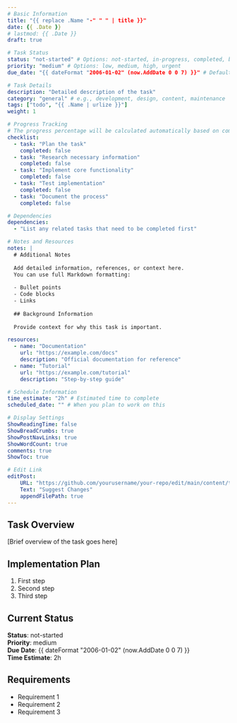 ```yaml
---
# Basic Information
title: "{{ replace .Name "-" " " | title }}"
date: {{ .Date }}
# lastmod: {{ .Date }}
draft: true 

# Task Status
status: "not-started" # Options: not-started, in-progress, completed, blocked
priority: "medium" # Options: low, medium, high, urgent
due_date: "{{ dateFormat "2006-01-02" (now.AddDate 0 0 7) }}" # Default 1 week from now

# Task Details
description: "Detailed description of the task"
category: "general" # e.g., development, design, content, maintenance
tags: ["todo", "{{ .Name | urlize }}"]
weight: 1

# Progress Tracking
# The progress percentage will be calculated automatically based on completed tasks
checklist:
  - task: "Plan the task"
    completed: false
  - task: "Research necessary information"
    completed: false
  - task: "Implement core functionality"
    completed: false
  - task: "Test implementation"
    completed: false
  - task: "Document the process"
    completed: false

# Dependencies
dependencies:
  - "List any related tasks that need to be completed first"

# Notes and Resources
notes: |
  # Additional Notes
  
  Add detailed information, references, or context here.
  You can use full Markdown formatting:
  
  - Bullet points
  - Code blocks
  - Links
  
  ## Background Information
  
  Provide context for why this task is important.

resources:
  - name: "Documentation"
    url: "https://example.com/docs"
    description: "Official documentation for reference"
  - name: "Tutorial"
    url: "https://example.com/tutorial"
    description: "Step-by-step guide"

# Schedule Information
time_estimate: "2h" # Estimated time to complete
scheduled_date: "" # When you plan to work on this

# Display Settings
ShowReadingTime: false
ShowBreadCrumbs: true
ShowPostNavLinks: true
ShowWordCount: true
comments: true
ShowToc: true

# Edit Link
editPost:
    URL: "https://github.com/yourusername/your-repo/edit/main/content/todos/{{ .Name }}.md"
    Text: "Suggest Changes"
    appendFilePath: true
---
```


## Task Overview

[Brief overview of the task goes here]

## Implementation Plan

1. First step
2. Second step
3. Third step

## Current Status

**Status**: not-started  
**Priority**: medium  
**Due Date**: {{ dateFormat "2006-01-02" (now.AddDate 0 0 7) }}  
**Time Estimate**: 2h

## Requirements

- Requirement 1
- Requirement 2
- Requirement 3